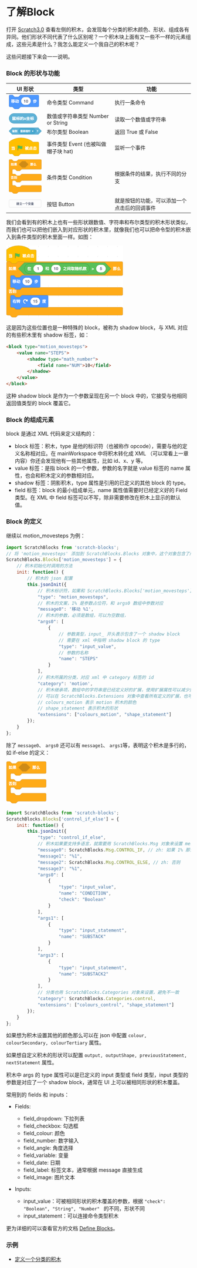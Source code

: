 # 了解Block

打开 [Scratch3.0](https://scratch.mit.edu/projects/editor/) 查看左侧的积木，会发现每个分类的积木颜色、形状、组成各有异同。他们形状不同代表了什么区别呢？一个积木块上面有又一些不一样的元素组成，这些元素是什么？我怎么能定义一个我自己的积木呢？

这些问题接下来会一一说明。

### Block 的形状与功能

| UI 形状 | 类型 | 功能 |
--|--|--
<img src="./img/command.png" /> | 命令类型 Command | 执行一条命令
<img src="./img/number.png" /> | 数值或字符串类型 Number or String | 读取一个数值或字符串
<img src="./img/boolean.png" /> | 布尔类型 Boolean | 返回 True 或 False
<img src="./img/hat.png" /> | 事件类型 Event (也被叫做 帽子块 hat) | 监听一个事件
<img src="./img/condition.png" /> | 条件类型 Condition | 根据条件的结果，执行不同的分支
<img src="./img/button.png" /> | 按钮 Button | 就是按钮的功能，可以添加一个点击后的回调事件

我们会看到有的积木上也有一些形状跟数值、字符串和布尔类型的积木形状类似，而我们也可以把他们嵌入到对应形状的积木里，就像我们也可以把命令型的积木嵌入到条件类型的积木里面一样。如图：

<img src="./img/blocks.png" />

这是因为这些位置也是一种特殊的 block，被称为 shadow block，与 XML 对应的有些积木里有 shadow 标签，如：
```html
<block type="motion_movesteps">
    <value name="STEPS">
        <shadow type="math_number">
            <field name="NUM">10</field>
        </shadow>
    </value>
</block>
```
这种 shadow block 是作为一个参数呈现在另一个 block 中的，它接受与他相同返回值类型的 block 覆盖它。

### Block 的组成元素

block 是通过 XML 代码来定义结构的：
- block 标签：积木，type 是他的标识符（也被称作 opcode），需要与他的定义名称相对应。在 mainWorkspace 中将积木转化成 XML （可以常看上一章内容）你还会发现他有一些其他属性，比如 id、x、y 等。
- value 标签：是指 block 的一个参数，参数的名字就是 value 标签的 name 属性，也会和积木定义的参数相对应。
- shadow 标签：阴影积木，type 属性是引用的已定义的其他 block 的 type。
- field 标签：block 的最小组成单元，name 属性值需要时已经定义好的 Field 类型。在 XML 中 field 标签可以不写，除非需要修改在积木上显示的默认值。

### Block 的定义

继续以 motion_movesteps 为例：

```javascript
import ScratchBlocks from 'scratch-blocks';
// 将 'motion_movesteps' 添加到 ScratchBlocks.Blocks 对象中，这个对象包含了所有积木的定义
ScratchBlocks.Blocks['motion_movesteps'] = {
    // 积木初始化时调用的方法
    init: function() {
        // 积木的 json 配置
        this.jsonInit({
            // 积木标识符，如果和 ScratchBlocks.Blocks['motion_movesteps'] 中的一致，可以省略不写
            "type": "motion_movesteps",
            // 积木的文案，1% 是参数占位符，和 args0 数组中参数对应
            "message0": '移动 %1',
            // 积木的参数，必须是数组，可以为空数组，
            "args0": [
                {
                    // 参数类型，input_ 开头表示包含了一个 shadow block
                    // 需要在 xml 中指明 shadow block 的 type
                    "type": "input_value",
                    // 参数的名称
                    "name": "STEPS"
                }
            ],
            // 积木所属的分类，对应 xml 中 category 标签的 id
            "category": 'motion',
            // 积木继承项，数组中的字符串是已经定义好的扩展，使用扩展属性可以减少重复的配置
            // 可以在 ScratchBlocks.Extensions 对象中查看所有定义的扩展，也可以自己定义扩展。
            // colours_motion 表示 motion 积木的颜色
            // shape_statement 表示积木的形状
            "extensions": ["colours_motion", "shape_statement"]
        });
    }
};
```
除了 ```message0```、 ```args0``` 还可以有 ```message1```、 ```args1```等，表明这个积木是多行的，如 if-else 的定义：

<img src="./img/condition.png" />

```javascript
import ScratchBlocks from 'scratch-blocks';
ScratchBlocks.Blocks['control_if_else'] = {
    init: function() {
        this.jsonInit({
            "type": "control_if_else",
            // 积木如果要支持多语言，就需要用 ScratchBlocks.Msg 对象来设置 message
            "message0": ScratchBlocks.Msg.CONTROL_IF, // zh: 如果 1% 那么
            "message1": "%1",
            "message2": ScratchBlocks.Msg.CONTROL_ELSE, // zh: 否则
            "message3": "%1",
            "args0": [
                {
                    "type": "input_value",
                    "name": "CONDITION",
                    "check": "Boolean"
                }
            ],
            "args1": [
                {
                    "type": "input_statement",
                    "name": "SUBSTACK"
                }
            ],
            "args3": [
                {
                    "type": "input_statement",
                    "name": "SUBSTACK2"
                }
            ],
            // 分类也用 ScratchBlocks.Categories 对象来设置，避免不一致
            "category": ScratchBlocks.Categories.control,
            "extensions": ["colours_control", "shape_statement"]
        });
    }
};
```
如果想为积木设置其他的颜色那么可以在 json 中配置 ```colour, colourSecondary, colourTertiary``` 属性。

如果想自定义积木的形状可以配置 ```output, outputShape, previousStatement, nextStatement``` 属性。

积木中 args 的 type 属性可以是已定义的 input 类型或 field 类型，input 类型的参数是对应了一个 shadow block，通常在 UI 上可以被相同形状的积木覆盖。

常用到的 fields 和 inputs：
- Fields:
    - field_dropdown: 下拉列表
    - field_checkbox: 勾选框
    - field_colour: 颜色
    - field_number: 数字输入
    - field_angle: 角度选择
    - field_variable: 变量
    - field_date: 日期
    - field_label: 标签文本，通常根据 message 直接生成
    - field_image: 图片文本

- Inputs:
    - input_value：可被相同形状的积木覆盖的参数，根据 ```"check": "Boolean", "String", "Number" ``` 的不同，形状不同
    - input_statement：可以连接命令类型积木

更为详细的可以查看官方的文档 [Define Blocks](https://google-developers.appspot.com/blockly/guides/create-custom-blocks/define-blocks)。

### 示例
- [定义一个分类的积木](../src/examples/define-block.html)